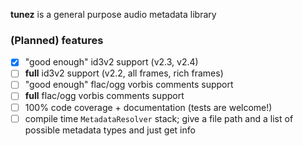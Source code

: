 **tunez** is a general purpose audio metadata library



### (Planned) features
- [x] "good enough" id3v2 support (v2.3, v2.4)
- [ ] **full** id3v2 support (v2.2, all frames, rich frames)
- [ ] "good enough" flac/ogg vorbis comments support
- [ ] **full** flac/ogg vorbis comments support
- [ ] 100% code coverage + documentation (tests are welcome!)
- [ ] compile time `MetadataResolver` stack; give a file path and a list of possible metadata types and just get info
